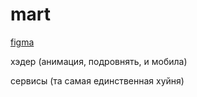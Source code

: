 # mart

[figma](https://www.figma.com/file/zPjRIRuyxjb9N8JK9WGanl?node-id=135:818&t=XzRtYavg7A2G2Olc-1&locale=en&type=design)

хэдер (анимация, подровнять, и мобила)

сервисы (та самая единственная хуйня)


